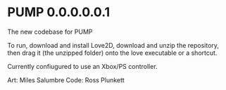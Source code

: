 # PUMP 0.0.0.0.0.1
The new codebase for PUMP

To run, download and install Love2D, download and unzip the repository, then drag it (the unzipped folder) onto the love executable or a shortcut.

Currently confiugured to use an Xbox/PS controller.

Art: Miles Salumbre
Code: Ross Plunkett

